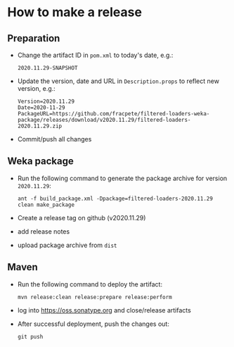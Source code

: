 How to make a release
=====================

Preparation
-----------

* Change the artifact ID in `pom.xml` to today's date, e.g.:

  ```
  2020.11.29-SNAPSHOT
  ```

* Update the version, date and URL in `Description.props` to reflect new
  version, e.g.:

  ```
  Version=2020.11.29
  Date=2020-11-29
  PackageURL=https://github.com/fracpete/filtered-loaders-weka-package/releases/download/v2020.11.29/filtered-loaders-2020.11.29.zip
  ```

* Commit/push all changes


Weka package
------------

* Run the following command to generate the package archive for version `2020.11.29`:

  ```
  ant -f build_package.xml -Dpackage=filtered-loaders-2020.11.29 clean make_package
  ```

* Create a release tag on github (v2020.11.29)
* add release notes
* upload package archive from `dist`


Maven
-----

* Run the following command to deploy the artifact:

  ```
  mvn release:clean release:prepare release:perform
  ```

* log into https://oss.sonatype.org and close/release artifacts

* After successful deployment, push the changes out:

  ```
  git push
  ````

